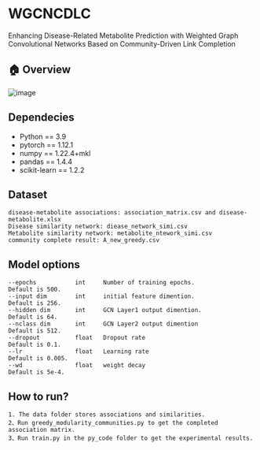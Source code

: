 # WGCNCDLC
Enhancing Disease-Related Metabolite Prediction with Weighted Graph Convolutional Networks Based on Community-Driven Link Completion

## 🏠 Overview
![image](https://github.com/LUTGraphGroup/WGCNCDLC_Liuwenzhi/assets/109469869/26127fb7-2ed2-483b-9713-12c44f72b946)


## Dependecies
- Python == 3.9
- pytorch == 1.12.1
- numpy == 1.22.4+mkl
- pandas == 1.4.4
- scikit-learn == 1.2.2


## Dataset
```
disease-metabolite associations: association_matrix.csv and disease-metabolite.xlsx
Disease similarity network: diease_network_simi.csv
Metabolite similarity network: metabolite_ntework_simi.csv
community complete result: A_new_greedy.csv
```

## Model options
```
--epochs           int     Number of training epochs.                 Default is 500.
--input dim        int     initial feature dimention.                 Default is 256.
--hidden dim       int     GCN Layer1 output dimention.               Default is 64.
--nclass dim       int     GCN Layer2 output dimention                Default is 512.
--dropout          float   Dropout rate                               Default is 0.1.
--lr               float   Learning rate                              Default is 0.005.
--wd               float   weight decay                               Default is 5e-4.

```

## How to run?
```
1. The data folder stores associations and similarities. 
2、Run greedy_modularity_communities.py to get the completed association matrix.
3、Run train.py in the py_code folder to get the experimental results.

```
